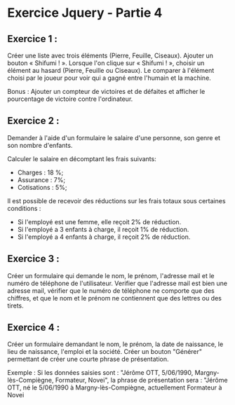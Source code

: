 # Exercice Jquery - Partie 4

## Exercice 1 :

Créer une liste avec trois éléments (Pierre, Feuille, Ciseaux). Ajouter un bouton « Shifumi ! ». Lorsque l'on clique sur « Shifumi ! », choisir un élément au hasard (Pierre, Feuille ou Ciseaux). Le comparer à l'élément choisi par le joueur pour voir qui a gagné entre l'humain et la machine.

Bonus : Ajouter un compteur de victoires et de défaites et afficher le pourcentage de victoire contre l'ordinateur.

## Exercice 2 :

Demander à l'aide d'un formulaire le salaire d'une personne, son genre et son nombre d'enfants.

Calculer le salaire en décomptant les frais suivants:

- Charges : 18 %;
- Assurance : 7%;
- Cotisations : 5%;

Il est possible de recevoir des réductions sur les frais totaux sous certaines conditions :

- Si l'employé est une femme, elle reçoit 2% de réduction.
- Si l'employé a 3 enfants à charge, il reçoit 1% de réduction.
- Si l'employé a 4 enfants à charge, il reçoit 2% de réduction.

## Exercice 3 :

Créer un formulaire qui demande le nom, le prénom, l'adresse mail et le numéro de téléphone de l'utilisateur.
Verifier que l'adresse mail est bien une adresse mail, vérifier que le numéro de téléphone ne comporte que des chiffres, et que le nom et le prénom ne contiennent que des lettres ou des tirets.

## Exercice 4 :

Créer un formulaire demandant le nom, le prénom, la date de naissance, le lieu de naissance, l'emploi et la société.
Créer un bouton "Générer" permettant de créer une courte phrase de présentation.

Exemple : Si les données saisies sont : "Jérôme OTT, 5/06/1990, Margny-lès-Compiègne, Formateur, Novei", la phrase de présentation sera : "Jérôme OTT, né le 5/06/1990 à Margny-lès-Compiègne, actuellement Formateur à Novei
